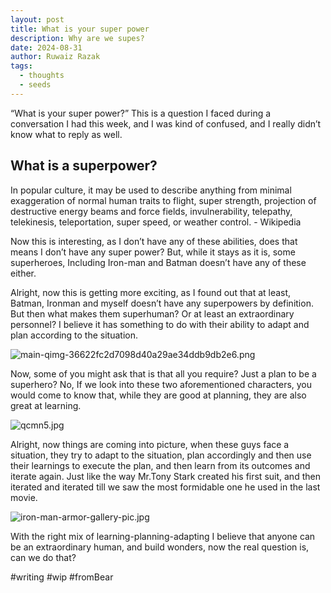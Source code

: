 ```yaml
---
layout: post
title: What is your super power
description: Why are we supes?
date: 2024-08-31
author: Ruwaiz Razak
tags:
  - thoughts
  - seeds
---
```


“What is your super power?” This is a question I faced during a conversation I had this week, and I was kind of confused, and I really didn’t know what to reply as well.

## What is a superpower?
In popular culture, it may be used to describe anything from minimal exaggeration of normal human traits to flight, super strength, projection of destructive energy beams and force fields, invulnerability, telepathy, telekinesis, teleportation, super speed, or weather control. - Wikipedia

Now this is interesting, as I don’t have any of these abilities, does that means I don’t have any super power? But, while it stays as it is, some superheroes, Including Iron-man and Batman doesn’t have any of these either. 

Alright, now this is getting more exciting, as I found out that at least, Batman, Ironman and myself doesn’t have any superpowers by definition. But then what makes them superhuman? Or at least an extraordinary personnel? I believe it has something to do with their ability to adapt and plan according to the situation.

![main-qimg-36622fc2d7098d40a29ae34ddb9db2e6.png](blob:capacitor://localhost/e71dd348-d31a-4502-a218-311dd4e1d1d5)

Now, some of you might ask that is that all you require? Just a plan to be a superhero? No, If we look into these two aforementioned characters, you would come to know that, while they are good at planning, they are also great at learning.

![qcmn5.jpg](blob:capacitor://localhost/b6ea18dd-46a5-445e-96a3-036d07d41b4e)

Alright, now things are coming into picture, when these guys face a situation, they try to adapt to the situation, plan accordingly and then use their learnings to execute the plan, and then learn from its outcomes and iterate again. Just like the way Mr.Tony Stark created his first suit, and then iterated and iterated till we saw the most formidable one he used in the last movie.

![iron-man-armor-gallery-pic.jpg](blob:capacitor://localhost/e5673550-1c0e-453c-9868-9710d17a1925)

With the right mix of learning-planning-adapting I believe that anyone can be an extraordinary human, and build wonders, now the real question is, can we do that?

#writing #wip #fromBear